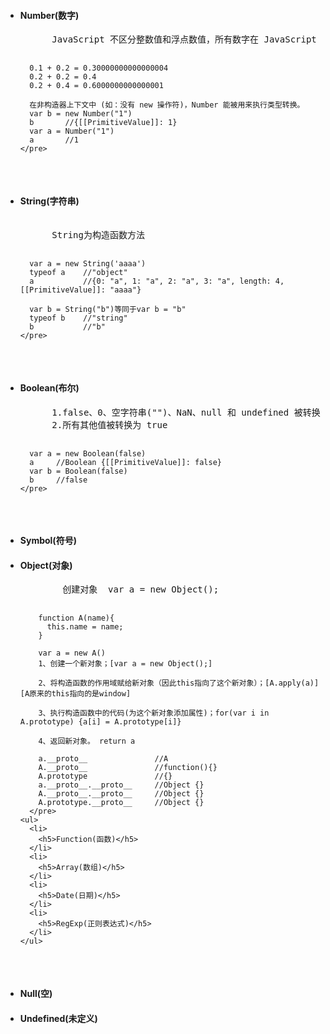 <ul>
  <li>
    <h4>Number(数字)</h4>
    <pre>
      JavaScript 不区分整数值和浮点数值，所有数字在 JavaScript 中均用浮点数值表示，所以在进行数字运算的时候要特别注意
      
      0.1 + 0.2 = 0.30000000000000004
      0.2 + 0.2 = 0.4
      0.2 + 0.4 = 0.6000000000000001
      
      在非构造器上下文中 (如：没有 new 操作符)，Number 能被用来执行类型转换。
      var b = new Number("1")
      b       //{[[PrimitiveValue]]: 1}
      var a = Number("1")
      a       //1
    </pre>
  </li>
  <li>
    <h4>String(字符串)</h4>
    <pre> 
      String为构造函数方法
      
      var a = new String('aaaa')
      typeof a    //"object"
      a           //{0: "a", 1: "a", 2: "a", 3: "a", length: 4, [[PrimitiveValue]]: "aaaa"}
      
      var b = String("b")等同于var b = "b"
      typeof b    //"string"
      b           //"b"
    </pre>
  </li>
  <li>
    <h4>Boolean(布尔)</h4>
    <pre>
      1.false、0、空字符串("")、NaN、null 和 undefined 被转换为 false
      2.所有其他值被转换为 true
      
      var a = new Boolean(false)
      a     //Boolean {[[PrimitiveValue]]: false}
      var b = Boolean(false)
      b     //false
    </pre>
  </li>
  <li>
    <h4>Symbol(符号)</h4>
  </li>
  <li>
    <h4>Object(对象)</h4>
      <pre>
        创建对象  var a = new Object();
        
        function A(name){
          this.name = name;
        }
        
        var a = new A()
        1、创建一个新对象；[var a = new Object();]

        2、将构造函数的作用域赋给新对象（因此this指向了这个新对象）；[A.apply(a)]  [A原来的this指向的是window]
        
        3、执行构造函数中的代码(为这个新对象添加属性)；for(var i in A.prototype) {a[i] = A.prototype[i]}
        
        4、返回新对象。 return a
        
        a.__proto__               //A
        A.__proto__               //function(){}
        A.prototype               //{}
        a.__proto__.__proto__     //Object {}
        A.__proto__.__proto__     //Object {}
        A.prototype.__proto__     //Object {}
      </pre>
    <ul>
      <li>
        <h5>Function(函数)</h5>
      </li>
      <li>
        <h5>Array(数组)</h5>
      </li>
      <li>
        <h5>Date(日期)</h5>
      </li>
      <li>
        <h5>RegExp(正则表达式)</h5>
      </li>
    </ul>
  </li>
  <li>
    <h4>Null(空)</h4>
  </li>
  <li>
    <h4>Undefined(未定义)</h4>
  </li>
</ul>
